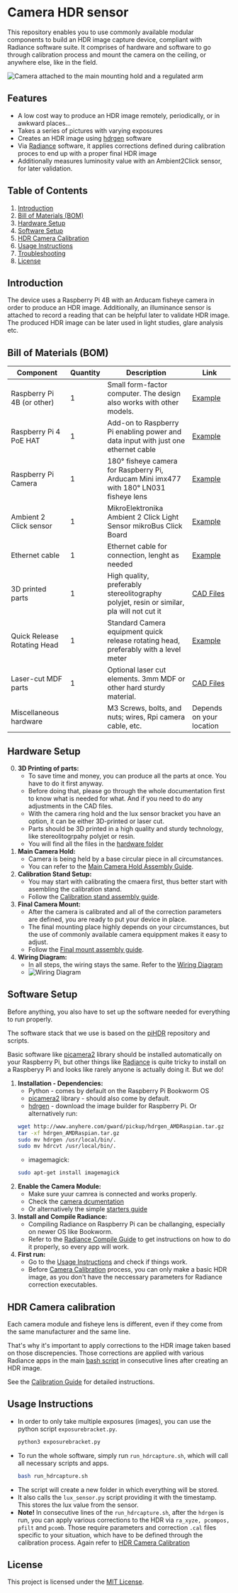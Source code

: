 # Camera HDR sensor

This repository enables you to use commonly available modular components to build an HDR image capture device, 
compliant with Radiance software suite. It comprises of hardware and software to go through calibration process and
mount the camera on the ceiling, or anywhere else, like in the field.

![Camera attached to the main mounting hold and a regulated arm](docs/images/Camera_FinalPosition.png)

## Features
- A low cost way to produce an HDR image remotely, periodically, or in awkward places...
- Takes a series of pictures with varying exposures
- Creates an HDR image using [hdrgen](http://www.anyhere.com/) software
- Via [Radiance](https://www.radiance-online.org/) software, it applies corrections defined during calibration 
proces to end up with a proper final HDR image
- Additionally measures luminosity value with an Ambient2Click sensor, for later validation.

## Table of Contents
1. [Introduction](#introduction)
2. [Bill of Materials (BOM)](#bill-of-materials-bom)
3. [Hardware Setup](#hardware-setup)
4. [Software Setup](#software-setup)
5. [HDR Camera Calibration](#hdr-camera-calibration)
6. [Usage Instructions](#usage-instructions)
7. [Troubleshooting](#troubleshooting)
8. [License](#license)

## Introduction

The device uses a Raspberry Pi 4B with an Arducam fisheye camera in order to produce an HDR image. Additionally, 
an illuminance sensor is attached to record a reading that can be helpful later to validate HDR image. The produced 
HDR image can be later used in light studies, glare analysis etc.

## Bill of Materials (BOM)
| Component                  | Quantity | Description                                                                               | Link                       |
|----------------------------|----------|-------------------------------------------------------------------------------------------|----------------------------|
| Raspberry Pi 4B (or other) | 1        | Small form-factor computer. The design also works with other models.                      | [Example](https://www.raspberrypi.com/products/raspberry-pi-4-model-b/)               |
| Raspberry Pi 4 PoE HAT     | 1        | Add-on to Raspberry Pi enabling power and data input with just one ethernet cable         | [Example](https://www.raspberrypi.com/products/poe-plus-hat/)               |
| Raspberry Pi Camera        | 1        | 180° fisheye camera for Raspberry Pi, Arducam Mini imx477 with 180° LN031 fisheye lens    | [Example](https://www.arducam.com/product/arducam-12mp-imx477-mini-high-quality-camera-module-for-raspberry-pi/) |
| Ambient 2 Click sensor     | 1        | MikroElektronika Ambient 2 Click Light Sensor mikroBus Click Board                        | [Example](https://nl.rs-online.com/web/p/sensor-development-tools/1360740)            |
| Ethernet cable             | 1        | Ethernet cable for connection, lenght as needed                                           | [Example](https://www.allekabels.nl/utp-kabel/7390/1098220/uutp-kabel-cat-5e.html)    |
| 3D printed parts           | 1        | High quality, preferably stereolitography polyjet, resin or similar, pla will not cut it  | [CAD Files](src/hardware) |
| Quick Release Rotating Head| 1        | Standard Camera equipment quick release rotating head, preferably with a level meter      | [Example](https://www.kamera-express.nl/b-i-g-qr-60p-panorama-snelkoppeling-60mm)     |
| Laser-cut MDF parts        | 1        | Optional laser cut elements. 3mm MDF or other hard sturdy material.                       | [CAD Files](src/hardware) |
| Miscellaneous hardware     |          | M3 Screws, bolts, and nuts; wires, Rpi camera cable, etc.                                 | Depends on your location  |

## Hardware Setup

0. **3D Printing of parts:**
	- To save time and money, you can produce all the parts at once. You have to do it first anyway.
	- Before doing that, please go through the whole documentation first to know what is needed for what. And if you need to do any adjustments in the CAD files.
	- With the camera ring hold and the lux sensor bracket you have an option, it can be either 3D-printed or laser cut.
	- Parts should be 3D printed in a high quality and sturdy technology, like stereolitogrpahy polyjet or resin.
	- You will find all the files in the [hardware folder](src/hardware)
1. **Main Camera Hold:**
	- Camera is being held by a base circular piece in all circumstances.
	- You can refer to the [Main Camera Hold Assembly Guide](docs/00_Camera_Hold_Assembly.md).
1. **Calibration Stand Setup:**
	- You may start with calibrating the cmaera first, thus better start with asembling the calibration stand.
	- Follow the [Calibration stand assembly guide](docs/01_Camera_Calibration_Assembly.md).
2. **Final Camera Mount:**
	- After the camera is calibrated and all of the correction parameters are defined, you are ready to put your device 
	in place.
	- The final mounting place highly depends on your circumstances, but the use of commonly available camera equippment 
	makes it easy to adjust.
	- Follow the [Final mount assembly guide](docs/02_Camera_Final_Assembly.md).
3. **Wiring Diagram:**
	- In all steps, the wiring stays the same. Refer to the [Wiring Diagram](docs/images/Camera_Wiring_Diagram.png)
	- ![Wiring Diagram](docs/images/Camera_Wiring_Diagram.png)

## Software Setup

Before anything, you also have to set up the software needed for everything to run properly.

The software stack that we use is based on the [piHDR](https://github.com/andyrew/piHDR) repository and scripts.

Basic software like [picamera2](https://pypi.org/project/picamera2/) library should be installed automatically 
on your Raspberry Pi, but other things like [Radiance](https://www.radiance-online.org/) is quite tricky to install 
on a Raspberyy Pi and looks like rarely anyone is actually doing it. 
But we do!

1. **Installation - Dependencies:**
	- Python - comes by default on the Raspberry Pi Bookworm OS
	- [picamera2](https://github.com/raspberrypi/picamera2) library - should also come by default.
	- [hdrgen](http://www.anyhere.com/) - download the image builder for Raspberry Pi. Or alternatively run:
	 ```bash
	 wget http://www.anyhere.com/gward/pickup/hdrgen_AMDRaspian.tar.gz
	 tar -xf hdrgen_AMDRaspian.tar.gz
	 sudo mv hdrgen /usr/local/bin/.
	 sudo mv hdrcvt /usr/local/bin/.
	 ```
	- imagemagick:
	 ```bash
	 sudo apt-get install imagemagick
	 ```
2. **Enable the Camera Module:**
	- Make sure yuur camrea is connected and works properly.
	- Check the [camera dcumentation](https://www.raspberrypi.com/documentation/computers/camera_software.html)
	- Or alternatively the simple [starters guide](https://projects.raspberrypi.org/en/projects/getting-started-with-picamera/0)
3. **Install and Compile Radiance:**
	- Compiling Radiance on Raspberry Pi can be challanging, especially on newer OS like Bookworm.
	- Refer to the [Radiance Compile Guide](docs/03_Camera_Software_Radiance_Compile.md) to get instructions on 
	how to do it properly, so every app will work.
4. **First run:**
	- Go to the [Usage Instructions](#usage-instructions) and check if things work.
	- Before [Camera Calibration](#hdr-camera-calibration) process, you can only make a basic HDR image, as you don't 
	have the neccessary parameters for Radiance correction executables.
## HDR Camera calibration

Each camera module and fisheye lens is different, even if they come from the same manufacturer and the same line.

That's why it's important to apply corrections to the HDR image taken based on those discrepencies. Those corrections 
	are applied with various Radiance apps in the main [bash script](src/code/run_hdrcapture.sh) in consecutive lines after creating 
	an HDR image.

See the [Calibration Guide](docs/04_Camera_Calibration_Guide.md) for detailed instructions.

## Usage Instructions

- In order to only take multiple exposures (images), you can use the python script `exposurebracket.py`.
	 ```bash
	 python3 exposurebracket.py
	 ```
- To run the whole software, simply run `run_hdrcapture.sh`, which will call all necessary scripts and apps.
	 ```bash
	 bash run_hdrcapture.sh
	 ```
- The script will create a new folder in which everything will be stored.
- It also calls the `lux_sensor.py` script providing it with the timestamp. This stores the lux value from the sensor.
- **Note!** In consecutive lines of the `run_hdrcapture.sh`, after the `hdrgen` is run, you can apply various corrections to 
	the HDR via `ra_xyze, pcompos, pfilt` and `pcomb`. Those require parameters and correction `.cal` files specific 
	to your situation, which have to be defined through the calibration process. 
	Again refer to [HDR Camera Calibration](#hdr-camera-calibration)

## License
This project is licensed under the [MIT License](LICENSE).
